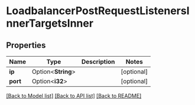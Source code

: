 # LoadbalancerPostRequestListenersInnerTargetsInner

## Properties

Name | Type | Description | Notes
------------ | ------------- | ------------- | -------------
**ip** | Option<**String**> |  | [optional]
**port** | Option<**i32**> |  | [optional]

[[Back to Model list]](../README.md#documentation-for-models) [[Back to API list]](../README.md#documentation-for-api-endpoints) [[Back to README]](../README.md)


